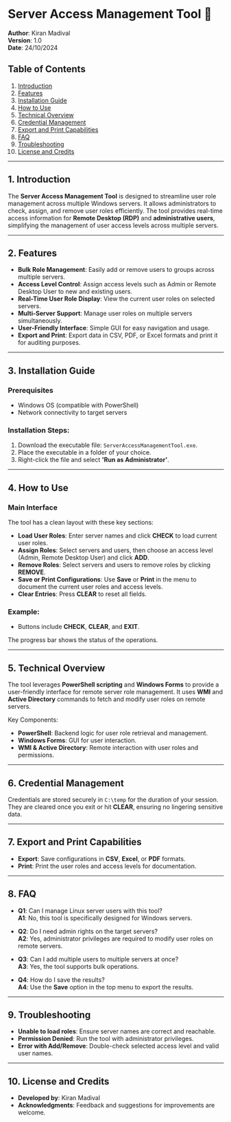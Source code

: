 # Server Access Management Tool 📑
**Author**: Kiran Madival  
**Version**: 1.0  
**Date**: 24/10/2024

## Table of Contents
1. [Introduction](#introduction)
2. [Features](#features)
3. [Installation Guide](#installation-guide)
4. [How to Use](#how-to-use)
5. [Technical Overview](#technical-overview)
6. [Credential Management](#credential-management)
7. [Export and Print Capabilities](#export-and-print-capabilities)
8. [FAQ](#faq)
9. [Troubleshooting](#troubleshooting)
10. [License and Credits](#license-and-credits)

---

## 1. Introduction
The **Server Access Management Tool** is designed to streamline user role management across multiple Windows servers. It allows administrators to check, assign, and remove user roles efficiently. The tool provides real-time access information for **Remote Desktop (RDP)** and **administrative users**, simplifying the management of user access levels across multiple servers.

---

## 2. Features
- **Bulk Role Management**: Easily add or remove users to groups across multiple servers.
- **Access Level Control**: Assign access levels such as Admin or Remote Desktop User to new and existing users.
- **Real-Time User Role Display**: View the current user roles on selected servers.
- **Multi-Server Support**: Manage user roles on multiple servers simultaneously.
- **User-Friendly Interface**: Simple GUI for easy navigation and usage.
- **Export and Print**: Export data in CSV, PDF, or Excel formats and print it for auditing purposes.

---

## 3. Installation Guide
### Prerequisites
- Windows OS (compatible with PowerShell)
- Network connectivity to target servers

### Installation Steps:
1. Download the executable file: `ServerAccessManagementTool.exe`.
2. Place the executable in a folder of your choice.
3. Right-click the file and select **'Run as Administrator'**.

---

## 4. How to Use
### Main Interface
The tool has a clean layout with these key sections:

- **Load User Roles**: Enter server names and click **CHECK** to load current user roles.
- **Assign Roles**: Select servers and users, then choose an access level (Admin, Remote Desktop User) and click **ADD**.
- **Remove Roles**: Select servers and users to remove roles by clicking **REMOVE**.
- **Save or Print Configurations**: Use **Save** or **Print** in the menu to document the current user roles and access levels.
- **Clear Entries**: Press **CLEAR** to reset all fields.

### Example:
- Buttons include **CHECK**, **CLEAR**, and **EXIT**.

The progress bar shows the status of the operations.

---

## 5. Technical Overview
The tool leverages **PowerShell scripting** and **Windows Forms** to provide a user-friendly interface for remote server role management. It uses **WMI** and **Active Directory** commands to fetch and modify user roles on remote servers.

Key Components:
- **PowerShell**: Backend logic for user role retrieval and management.
- **Windows Forms**: GUI for user interaction.
- **WMI & Active Directory**: Remote interaction with user roles and permissions.

---

## 6. Credential Management
Credentials are stored securely in `C:\temp` for the duration of your session. They are cleared once you exit or hit **CLEAR**, ensuring no lingering sensitive data.

---

## 7. Export and Print Capabilities
- **Export**: Save configurations in **CSV**, **Excel**, or **PDF** formats.
- **Print**: Print the user roles and access levels for documentation.

---

## 8. FAQ
- **Q1**: Can I manage Linux server users with this tool?  
  **A1**: No, this tool is specifically designed for Windows servers.
  
- **Q2**: Do I need admin rights on the target servers?  
  **A2**: Yes, administrator privileges are required to modify user roles on remote servers.

- **Q3**: Can I add multiple users to multiple servers at once?  
  **A3**: Yes, the tool supports bulk operations.

- **Q4**: How do I save the results?  
  **A4**: Use the **Save** option in the top menu to export the results.

---

## 9. Troubleshooting
- **Unable to load roles**: Ensure server names are correct and reachable.
- **Permission Denied**: Run the tool with administrator privileges.
- **Error with Add/Remove**: Double-check selected access level and valid user names.

---

## 10. License and Credits
- **Developed by**: Kiran Madival  
- **Acknowledgments**: Feedback and suggestions for improvements are welcome.

